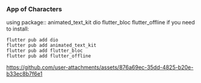 ### App of Characters 

using package::
    animated_text_kit
    dio
    flutter_bloc
    flutter_offline
if you need to install:
```
flutter pub add dio
flutter pub add animated_text_kit
flutter pub add flutter_bloc
flutter pub add flutter_offline
```


https://github.com/user-attachments/assets/876a69ec-35dd-4825-b20e-b33ec8b7f6e1

